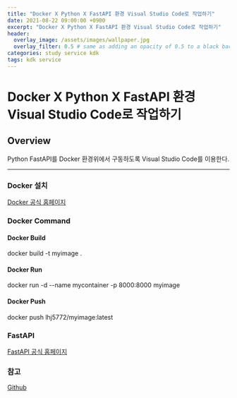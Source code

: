 ```yaml
---
title: "Docker X Python X FastAPI 환경 Visual Studio Code로 작업하기"
date: 2021-08-22 09:00:00 +0900
excerpt: "Docker X Python X FastAPI 환경 Visual Studio Code로 작업하기"
header:
  overlay_image: /assets/images/wallpaper.jpg
  overlay_filter: 0.5 # same as adding an opacity of 0.5 to a black background
categories: study service kdk
tags: kdk service
---
```

Docker X Python X FastAPI 환경 Visual Studio Code로 작업하기
=============

## Overview
Python FastAPI를 Docker 환경위에서 구동하도록 Visual Studio Code를 이용한다.
* * *

### Docker 설치
[Docker 공식 홈페이지](https://docs.docker.com/desktop/windows/install/)

### Docker Command
#### Docker Build
docker build -t myimage .    
#### Docker Run
docker run -d --name mycontainer -p 8000:8000 myimage
#### Docker Push
docker push lhj5772/myimage:latest

### FastAPI
[FastAPI 공식 홈페이지](https://fastapi.tiangolo.com/deployment/docker/)


### 참고
[Github](https://github.com/Hyungjung-Lee/StudyFastAPITemplate)